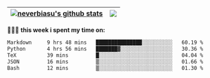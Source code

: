 | <a href="https://github.com/neverbiasu"><img align="center" src="https://github-readme-stats.vercel.app/api?username=neverbiasu&theme=dracula&show_icons=true&hide_border=true&count_private=true" alt="neverbiasu's github stats" /></a> | <a href="https://github.com/neverbiasu"><img align="center" src="https://github-readme-stats.vercel.app/api/top-langs/?username=neverbiasu&theme=dracula&show_icons=true&hide_border=true&layout=compact" /></a> |
| ------------- | ------------- |

👨🏾‍💻 **this week i spent my time on:**
<!--START_SECTION:waka-->

```txt
Markdown     9 hrs 48 mins   ███████████████░░░░░░░░░░   60.19 %
Python       4 hrs 56 mins   ███████▓░░░░░░░░░░░░░░░░░   30.36 %
TeX          39 mins         █░░░░░░░░░░░░░░░░░░░░░░░░   04.04 %
JSON         16 mins         ▒░░░░░░░░░░░░░░░░░░░░░░░░   01.66 %
Bash         12 mins         ▒░░░░░░░░░░░░░░░░░░░░░░░░   01.30 %
```

<!--END_SECTION:waka-->
